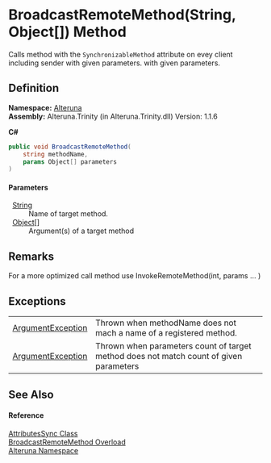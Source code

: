 # BroadcastRemoteMethod(String, Object[]) Method


Calls method with the `SynchronizableMethod` attribute on evey client including sender with given parameters. with given parameters.



## Definition
**Namespace:** <a href="N_Alteruna">Alteruna</a>  
**Assembly:** Alteruna.Trinity (in Alteruna.Trinity.dll) Version: 1.1.6

**C#**
``` C#
public void BroadcastRemoteMethod(
	string methodName,
	params Object[] parameters
)
```



#### Parameters
<dl><dt>  <a href="https://learn.microsoft.com/dotnet/api/system.string" target="_blank" rel="noopener noreferrer">String</a></dt><dd>Name of target method.</dd><dt>  <a href="https://learn.microsoft.com/dotnet/api/system.object" target="_blank" rel="noopener noreferrer">Object</a>[]</dt><dd>Argument(s) of a target method</dd></dl>

## Remarks
For a more optimized call method use InvokeRemoteMethod(int, params ... )

## Exceptions
<table>
<tr>
<td><a href="https://learn.microsoft.com/dotnet/api/system.argumentexception" target="_blank" rel="noopener noreferrer">ArgumentException</a></td>
<td>Thrown when methodName does not mach a name of a registered method.</td></tr>
<tr>
<td><a href="https://learn.microsoft.com/dotnet/api/system.argumentexception" target="_blank" rel="noopener noreferrer">ArgumentException</a></td>
<td>Thrown when parameters count of target method does not match count of given parameters</td></tr>
</table>

## See Also


#### Reference
<a href="T_Alteruna_AttributesSync">AttributesSync Class</a>  
<a href="Overload_Alteruna_AttributesSync_BroadcastRemoteMethod">BroadcastRemoteMethod Overload</a>  
<a href="N_Alteruna">Alteruna Namespace</a>  
